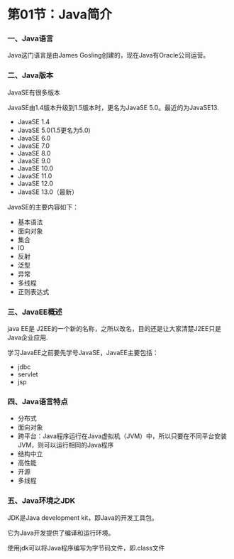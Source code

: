 # 第01节：Java简介

### 一、Java语言

Java这门语言是由James Gosling创建的，现在Java有Oracle公司运营。

### 二、Java版本

JavaSE有很多版本

JavaSE由1.4版本升级到1.5版本时，更名为JavaSE 5.0。最近的为JavaSE13.

- JavaSE 1.4
- JavaSE 5.0(1.5更名为5.0)
- JavaSE 6.0
- JavaSE 7.0
- JavaSE 8.0
- JavaSE 9.0
- JavaSE 10.0
- JavaSE 11.0
- JavaSE 12.0
- JavaSE 13.0（最新）

JavaSE的主要内容如下：

* 基本语法
* 面向对象
* 集合
* IO
* 反射
* 泛型
* 异常
* 多线程
* 正则表达式

### 三、JavaEE概述

java EE是 J2EE的一个新的名称，之所以改名，目的还是让大家清楚J2EE只是Java企业应用.

学习JavaEE之前要先学号JavaSE，JavaEE主要包括：

* jdbc
* servlet
* jsp

### 四、Java语言特点

* 分布式
* 面向对象
* 跨平台：Java程序运行在Java虚拟机（JVM）中，所以只要在不同平台安装JVM，则可以运行相同的Java程序
* 结构中立
* 高性能
* 开源
* 多线程

### 五、Java环境之JDK

JDK是Java development kit，即Java的开发工具包。

它为Java开发提供了编译和运行环境。

使用jdk可以将Java程序编写为字节码文件，即.class文件

